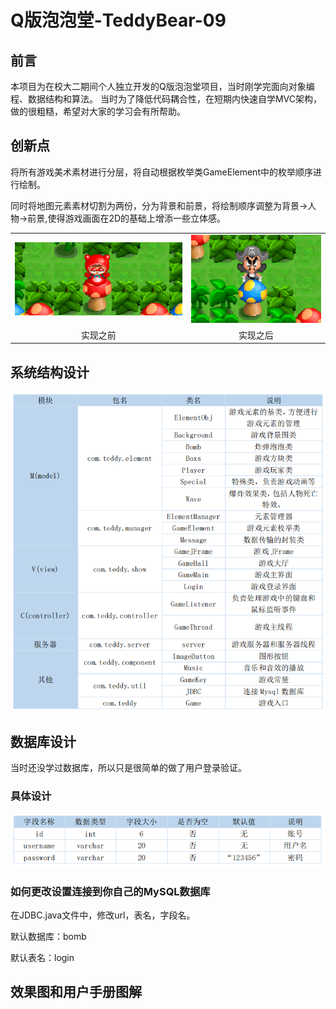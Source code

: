 # Q版泡泡堂-TeddyBear-09
## 前言
本项目为在校大二期间个人独立开发的Q版泡泡堂项目，当时刚学完面向对象编程、数据结构和算法。
当时为了降低代码耦合性，在短期内快速自学MVC架构，做的很粗糙，希望对大家的学习会有所帮助。
## 创新点
将所有游戏美术素材进行分层，将自动根据枚举类GameElement中的枚举顺序进行绘制。

同时将地图元素素材切割为两份，分为背景和前景，将绘制顺序调整为背景->人物->前景,使得游戏画面在2D的基础上增添一些立体感。
<table>
    <tr>
        <td ><center><img src="https://raw.githubusercontent.com/TeddyBear-9/QBomb/master/png/before.png" width="100%"></center></td>
        <td ><center><img src="https://raw.githubusercontent.com/TeddyBear-9/QBomb/master/png/after.png"  width="100%"></center></td>
    </tr>
  <tr>
        <td ><center>实现之前</center></td>
        <td ><center>实现之后</center></td>
    </tr>
</table>

## 系统结构设计
![系统设计.png](https://raw.githubusercontent.com/TeddyBear-9/QBomb/master/png/%E7%B3%BB%E7%BB%9F%E8%AE%BE%E8%AE%A1.png)
## 数据库设计
当时还没学过数据库，所以只是很简单的做了用户登录验证。
### 具体设计
![数据库设计.png](https://raw.githubusercontent.com/TeddyBear-9/QBomb/master/png/image.png)
### 如何更改设置连接到你自己的MySQL数据库
在JDBC.java文件中，修改url，表名，字段名。

默认数据库：bomb

默认表名：login
## 效果图和用户手册图解
